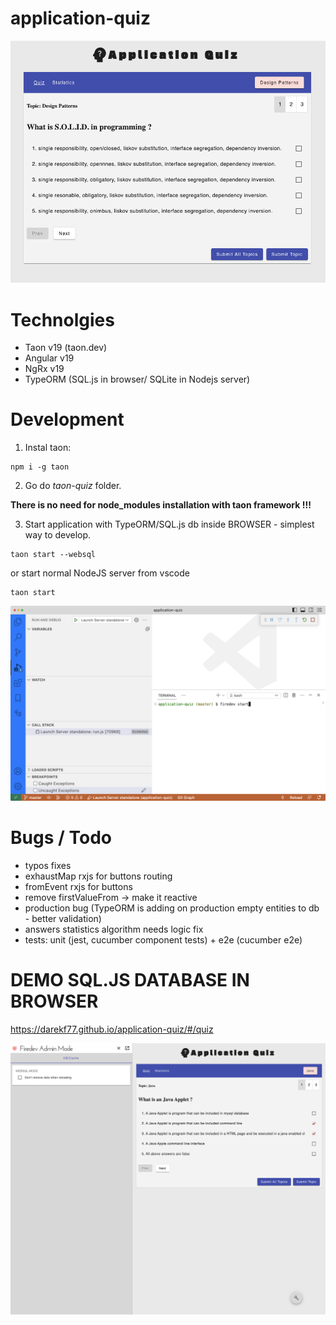 
#  application-quiz

<p style="text-align: center;"><img src="./__images/app.png" ></p>

# Technolgies
- Taon v19 (taon.dev)
- Angular v19
- NgRx v19
- TypeORM (SQL.js in browser/ SQLite in Nodejs server)



# Development

1. Instal taon:
```
npm i -g taon
```

2. Go do *taon-quiz* folder.

**There is no need for node_modules installation with taon framework !!!** 

3. Start application with TypeORM/SQL.js db inside BROWSER - simplest way to develop.
```
taon start --websql
```

or start normal NodeJS server from vscode

```
taon start
```
      
<p style="text-align: center;"><img src="./__images/sqlite-server-start.png" ></p>

# Bugs / Todo
- typos fixes
- exhaustMap rxjs for buttons routing
- fromEvent rxjs for buttons
- remove firstValueFrom -> make it reactive
- production bug (TypeORM is adding on production empty entities to db - better validation)
- answers statistics algorithm needs logic fix
- tests: unit (jest, cucumber component tests) + e2e (cucumber e2e)


# DEMO SQL.JS DATABASE IN BROWSER

https://darekf77.github.io/application-quiz/#/quiz


<p style="text-align: center;"><img src="./__images/websql.png" ></p>
